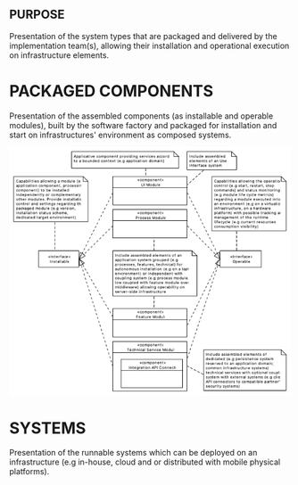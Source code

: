 ## PURPOSE
Presentation of the system types that are packaged and delivered by the implementation team(s), allowing their installation and operational execution on infrastructure elements.

# PACKAGED COMPONENTS
Presentation of the assembled components (as installable and operable modules), built by the software factory and packaged for installation and start on infrastructures' environment as composed systems.

![image](Module_packages_assembly_description.PNG)

# SYSTEMS
Presentation of the runnable systems which can be deployed on an infrastructure (e.g in-house, cloud and or distributed with mobile physical platforms).
